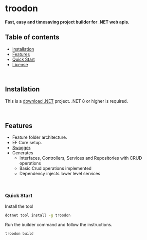 # troodon

**Fast, easy and timesaving project builder for .NET web apis.**

## Table of contents

- [Installation](#Installation)
- [Features](#Features)
- [Quick Start](#Quick-Start)
- [License](#License)

<br />

## Installation

This is a [download .NET](https://dotnet.microsoft.com/en-us/download/dotnet/8.0) project. .NET 8 or higher is required.

<br />

## Features

- Feature folder architecture.
- EF Core setup.
- [Swagger](https://swagger.io/).
- Generates
  - Interfaces, Controllers, Services and Repositories with CRUD operations 
  - Basic Crud operations implemented
  - Dependency injects lower level services

<br />

### Quick Start

Install the tool
```sh
dotnet tool install -g troodon
```

Run the builder command and follow the instructions.
```sh
troodon build
```